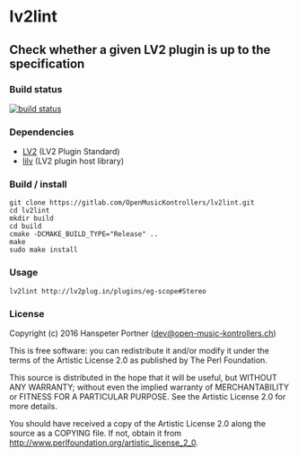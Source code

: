 # lv2lint

## Check whether a given LV2 plugin is up to the specification

### Build status

[![build status](https://gitlab.com/OpenMusicKontrollers/lv2lint/badges/master/build.svg)](https://gitlab.com/OpenMusicKontrollers/lv2lint/commits/master)

### Dependencies

* [LV2](http://lv2plug.in) (LV2 Plugin Standard)
* [lilv](http://drobilla.net/software/lilv/) (LV2 plugin host library)

### Build / install

	git clone https://gitlab.com/OpenMusicKontrollers/lv2lint.git
	cd lv2lint
	mkdir build
	cd build
	cmake -DCMAKE_BUILD_TYPE="Release" ..
	make
	sudo make install

### Usage

	lv2lint http://lv2plug.in/plugins/eg-scope#Stereo

### License

Copyright (c) 2016 Hanspeter Portner (dev@open-music-kontrollers.ch)

This is free software: you can redistribute it and/or modify
it under the terms of the Artistic License 2.0 as published by
The Perl Foundation.

This source is distributed in the hope that it will be useful,
but WITHOUT ANY WARRANTY; without even the implied warranty of
MERCHANTABILITY or FITNESS FOR A PARTICULAR PURPOSE. See the
Artistic License 2.0 for more details.

You should have received a copy of the Artistic License 2.0
along the source as a COPYING file. If not, obtain it from
<http://www.perlfoundation.org/artistic_license_2_0>.
